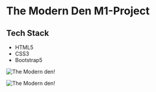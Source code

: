 # The Modern Den M1-Project

## Tech Stack

- HTML5
- CSS3
- Bootstrap5

![The Modern den!](https://res.cloudinary.com/dwl14dsh7/image/upload/v1684069914/m1-screen2_cccwur.png "The Modern Den")

![The Modern den!](https://res.cloudinary.com/dwl14dsh7/image/upload/v1684069913/m1-screen1_tu0wav.png "The Modern Den")
